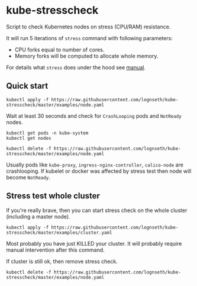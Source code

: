 # kube-stresscheck

Script to check Kubernetes nodes on stress (CPU/RAM) resistance.

It will run 5 iterations of `stress` command with following parameters:
- CPU forks equal to number of cores.
- Memory forks will be computed to allocate whole memory.

For details what `stress` does under the hood see [manual](https://linux.die.net/man/1/stress).

## Quick start

```
kubectl apply -f https://raw.githubusercontent.com/lognseth/kube-stresscheck/master/examples/node.yaml
```

Wait at least 30 seconds and check for `CrashLooping` pods and `NotReady` nodes.

```
kubectl get pods -n kube-system
kubectl get nodes
```

```
kubectl delete -f https://raw.githubusercontent.com/lognseth/kube-stresscheck/master/examples/node.yaml
```

Usually pods like `kube-proxy`, `ingress-nginx-controller`, `calico-node` are crashlooping. If kubelet or docker was affected by stress test then node will become `NotReady`.

## Stress test whole cluster

If you're really brave, then you can start stress check on the whole cluster (including a master node).

```
kubectl apply -f https://raw.githubusercontent.com/lognseth/kube-stresscheck/master/examples/cluster.yaml
```

Most probably you have just KILLED your cluster. It will probably require manual intervention after this command.

If cluster is still ok, then remove stress check.
```
kubectl delete -f https://raw.githubusercontent.com/lognseth/kube-stresscheck/master/examples/node.yaml
```
